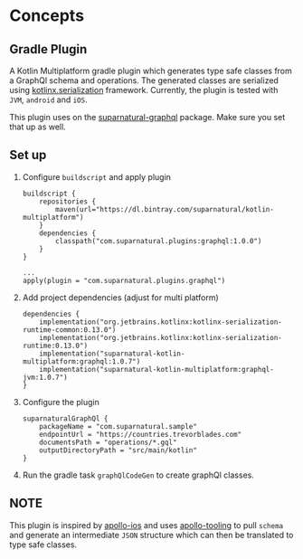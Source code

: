 # Concepts

## Gradle Plugin

A Kotlin Multiplatform gradle plugin which generates type safe classes from a GraphQl schema and operations.
The generated classes are serialized using [kotlinx.serialization](https://github.com/Kotlin/kotlinx.serialization)
framework. Currently, the plugin is tested with `JVM`, `android` and `iOS`.

This plugin uses on the [suparnatural-graphql]() package. Make sure you set that up as well.


## Set up

1. Configure `buildscript` and apply plugin
   ```
   buildscript {
       repositories {
           maven(url="https://dl.bintray.com/suparnatural/kotlin-multiplatform")
       }
       dependencies {
           classpath("com.suparnatural.plugins:graphql:1.0.0")
       }
   }
   
   ...
   apply(plugin = "com.suparnatural.plugins.graphql")
   ```
2. Add project dependencies (adjust for multi platform)
   ```
   dependencies {
       implementation("org.jetbrains.kotlinx:kotlinx-serialization-runtime-common:0.13.0")
       implementation("org.jetbrains.kotlinx:kotlinx-serialization-runtime:0.13.0")
       implementation("suparnatural-kotlin-multiplatform:graphql:1.0.7")
       implementation("suparnatural-kotlin-multiplatform:graphql-jvm:1.0.7")
   }
   ```
3. Configure the plugin
   ```
   suparnaturalGraphQl {
       packageName = "com.suparnatural.sample"
       endpointUrl = "https://countries.trevorblades.com"
       documentsPath = "operations/*.gql"
       outputDirectoryPath = "src/main/kotlin"
   }
   ```
4. Run the gradle task `graphQlCodeGen` to create graphQl classes.

## NOTE
This plugin is inspired by [apollo-ios](https://github.com/apollographql/apollo-ios) and uses [apollo-tooling](https://github.com/apollographql/apollo-tooling)
to pull `schema` and generate an intermediate `JSON` structure which can then be translated
to type safe classes.